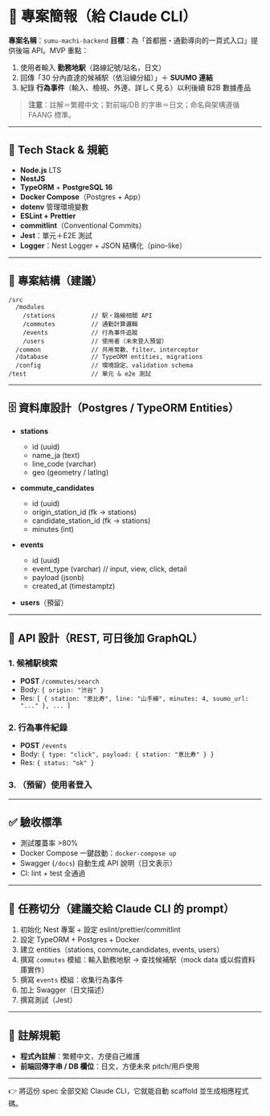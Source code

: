 # 🎯 專案簡報（給 Claude CLI）

**專案名稱**：`sumu-machi-backend`
**目標**：為「首都圈・通勤導向的一頁式入口」提供後端 API。MVP 重點：

1. 使用者輸入 **勤務地駅**（路線記號/站名，日文）
2. 回傳「30 分內直達的候補駅（依沿線分組）」＋ **SUUMO 連結**
3. 紀錄 **行為事件**（輸入、檢視、外連、詳しく見る）以利後續 B2B 數據產品

> **注意**：註解＝繁體中文；對前端/DB 的字串＝日文；命名與架構遵循 FAANG 標準。

---

## 🧱 Tech Stack & 規範

- **Node.js** LTS
- **NestJS**
- **TypeORM** + **PostgreSQL 16**
- **Docker Compose**（Postgres + App）
- **dotenv** 管理環境變數
- **ESLint + Prettier**
- **commitlint**（Conventional Commits）
- **Jest**：單元＋E2E 測試
- **Logger**：Nest Logger + JSON 結構化（pino-like）

---

## 📂 專案結構（建議）

```
/src
  /modules
    /stations          // 駅・路線相關 API
    /commutes          // 通勤計算邏輯
    /events            // 行為事件追蹤
    /users             // 使用者（未來登入預留）
  /common              // 共用常數、filter、interceptor
  /database            // TypeORM entities, migrations
  /config              // 環境設定、validation schema
/test                  // 單元 & e2e 測試
```

---

## 🗄️ 資料庫設計（Postgres / TypeORM Entities）

- **stations**
  - id (uuid)
  - name_ja (text)
  - line_code (varchar)
  - geo (geometry / latlng)

- **commute_candidates**
  - id (uuid)
  - origin_station_id (fk → stations)
  - candidate_station_id (fk → stations)
  - minutes (int)

- **events**
  - id (uuid)
  - event_type (varchar) // input, view, click, detail
  - payload (jsonb)
  - created_at (timestamptz)

- **users**（預留）

---

## 🔌 API 設計（REST, 可日後加 GraphQL）

### 1. 候補駅検索

- **POST** `/commutes/search`
- Body: `{ origin: "渋谷" }`
- Res: `[ { station: "恵比寿", line: "山手線", minutes: 4, suumo_url: "..." }, ... ]`

### 2. 行為事件紀錄

- **POST** `/events`
- Body: `{ type: "click", payload: { station: "恵比寿" } }`
- Res: `{ status: "ok" }`

### 3. （預留）使用者登入

---

## ✅ 驗收標準

- 測試覆蓋率 >80%
- Docker Compose 一鍵啟動：`docker-compose up`
- Swagger (`/docs`) 自動生成 API 說明（日文表示）
- CI: lint + test 全通過

---

## 📌 任務切分（建議交給 Claude CLI 的 prompt）

1. 初始化 Nest 專案 + 設定 eslint/prettier/commitlint
2. 設定 TypeORM + Postgres + Docker
3. 建立 entities（stations, commute_candidates, events, users）
4. 撰寫 `commutes` 模組：輸入勤務地駅 → 查找候補駅（mock data 或以假資料庫實作）
5. 撰寫 `events` 模組：收集行為事件
6. 加上 Swagger（日文描述）
7. 撰寫測試（Jest）

---

## 📖 註解規範

- **程式內註解**：繁體中文，方便自己維護
- **前端回傳字串 / DB 欄位**：日文，方便未來 pitch/用戶使用

---

👉 將這份 spec 全部交給 Claude CLI，它就能自動 scaffold 並生成相應程式碼。
